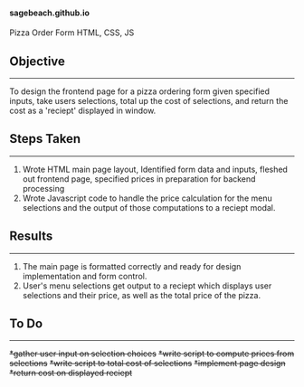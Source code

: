 #### sagebeach.github.io
Pizza Order Form
HTML, CSS, JS

## Objective
---
To design the frontend page for a pizza ordering form given specified inputs,
take users selections,
total up the cost of selections, 
and return the cost as a 'reciept' displayed in window.

## Steps Taken
---
1. Wrote HTML main page layout,
Identified form data and inputs,
fleshed out frontend page,
specified prices in preparation for backend processing
2. Wrote Javascript code to handle the price calculation for the menu selections
and the output of those computations to a reciept modal.

## Results
---
1. The main page is formatted correctly and ready for design implementation and form control.
2. User's menu selections get output to a reciept which displays user selections and their price,
as well as the total price of the pizza.

## To Do
---

~~*gather user input on selection choices~~
~~*write script to compute prices from selections~~
~~*write script to total cost of selections~~
~~*implement page design~~
~~*return cost on displayed reciept~~
